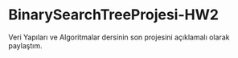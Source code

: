 # BinarySearchTreeProjesi-HW2
Veri Yapıları ve Algoritmalar dersinin son projesini açıklamalı olarak paylaştım.
